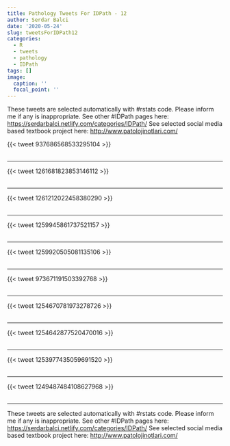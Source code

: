 ```yaml
---
title: Pathology Tweets For IDPath - 12
author: Serdar Balci
date: '2020-05-24'
slug: tweetsForIDPath12
categories:
  - R
  - tweets
  - pathology
  - IDPath
tags: []
image:
  caption: ''
  focal_point: ''
---
```



These tweets are selected automatically with #rstats code. Please inform me if any is inappropriate.
See other #IDPath pages here: https://serdarbalci.netlify.com/categories/IDPath/ 
See selected social media based textbook project here: http://www.patolojinotlari.com/

{{< tweet 937686568533295104 >}}
<br>
<br>
<hr>
{{< tweet 1261681823853146112 >}}
<br>
<br>
<hr>
{{< tweet 1261212022458380290 >}}
<br>
<br>
<hr>
{{< tweet 1259945861737521157 >}}
<br>
<br>
<hr>
{{< tweet 1259920505081135106 >}}
<br>
<br>
<hr>
{{< tweet 973671191503392768 >}}
<br>
<br>
<hr>
{{< tweet 1254670781973278726 >}}
<br>
<br>
<hr>
{{< tweet 1254642877520470016 >}}
<br>
<br>
<hr>
{{< tweet 1253977435059691520 >}}
<br>
<br>
<hr>
{{< tweet 1249487484108627968 >}}
<br>
<br>
<hr>


These tweets are selected automatically with #rstats code. Please inform me if any is inappropriate.
See other #IDPath pages here: https://serdarbalci.netlify.com/categories/IDPath/ 
See selected social media based textbook project here: http://www.patolojinotlari.com/
